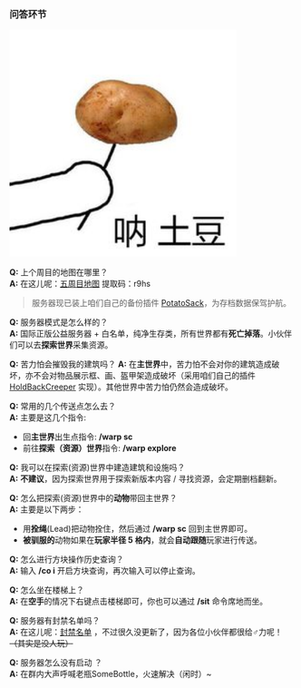 ### 问答环节  

<img src='./pics/nepo.jpg' style='width:400px' referrerpolicy="no-referrer"></img>  

**Q:** 上个周目的地图在哪里？  
**A:** 在这儿呢：[五周目地图](https://pan.baidu.com/s/1i-mGx6c9DWWPnIjN12tzQA) 提取码：r9hs  

> 服务器现已装上咱们自己的备份插件 [PotatoSack](https://github.com/Bottle-M/PotatoSack)，为存档数据保驾护航。     

**Q:** 服务器模式是怎么样的？  
**A:** 国际正版公益服务器 + 白名单，纯净生存类，所有世界都有**死亡掉落**。小伙伴们可以去**探索世界**采集资源。  

**Q:** 苦力怕会摧毁我的建筑吗？
**A:** 在**主世界**中，苦力怕不会对你的建筑造成破坏，亦不会对物品展示框、画、盔甲架造成破坏（采用咱们自己的插件 [HoldBackCreeper](https://github.com/Bottle-M/HoldBackCreeper/) 实现）。其他世界中苦力怕仍然会造成破坏。

<p style='margin-bottom:0'><strong>Q:</strong> 常用的几个传送点怎么去？<br><strong>A:</strong> 主要是这几个指令:</p>   

* 回**主世界**出生点指令: **/warp sc**  
* 前往**探索（资源）世界**指令: **/warp explore**

**Q:** 我可以在探索(资源)世界中建造建筑和设施吗？  
**A:** **不建议**，因为探索世界用于探索新版本内容 / 寻找资源，会定期删档翻新。   

**Q:** 怎么把探索(资源)世界中的**动物**带回主世界？  
**A:** 主要是以下两步：  

* 用**拴绳**(Lead)把动物拴住，然后通过 **/warp sc** 回到主世界即可。  
* **被驯服的**动物如果在**玩家半径 5 格内**，就会**自动跟随**玩家进行传送。  

**Q:** 怎么进行方块操作历史查询？  
**A:** 输入 **/co i** 开启方块查询，再次输入可以停止查询。  

**Q:** 怎么坐在楼梯上？   
**A:** 在**空手**的情况下右键点击楼梯即可，你也可以通过 **/sit** 命令席地而坐。      

**Q:** 服务器有封禁名单吗？  
**A:** 在这儿呢：[封禁名单](https://shimo.im/doc/ASQZK52LZqcRi1Mq?r=OR4O8R/) ，不过很久没更新了，因为各位小伙伴都很给♂力呢！~~（其实是没人玩）~~ 

**Q:** 服务器怎么没有启动 ？  
**A:** 在群内大声呼喊老瓶SomeBottle，火速解决（闲时）~   
